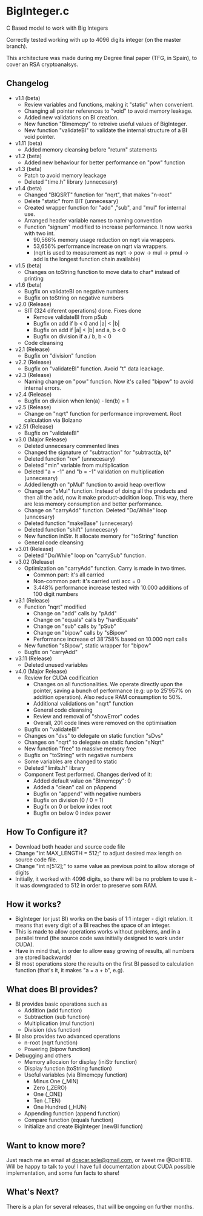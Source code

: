 # BigInteger.c
C Based model to work with Big Integers

Correctly tested working with up to 4096 digits integer (on the master branch).

This architecture was made during my Degree final paper (TFG, in Spain), to cover an RSA cryptoanalsys.


## Changelog
 * v1.1 (beta)
   * Review variables and functions, making it "static" when convenient.
   * Changing all pointer references to "void" to avoid memory leakage.
   * Added new validations on BI creation.
   * New function "BImemcpy" to retreive useful values of BigInteger.
   * New function "validateBI" to validate the internal structure of a BI void pointer.
 * v1.11 (beta)
   * Added memory cleansing before "return" statements
 * v1.2 (beta)
   * Added new behaviour for better performance on "pow" function
 * v1.3 (beta)
   * Patch to avoid memory leackage
   * Deleted "time.h" library (unnecesary)
 * v1.4 (beta)
   * Changed "BIQSRT" function for "nqrt", that makes "n-root"
   * Delete "static" from BIT (unnecesary)
   * Created wrapper function for "add" ,"sub", and "mul" for internal use.
   * Arranged header variable names to naming convention
   * Function "signum" modified to increase performance. It now works with two int.
     * 90,566% memory usage reduction on nqrt via wrappers.
     * 53,656% performance increase on nqrt via wrappers.
     * (nqrt is used to measurement as nqrt -> pow -> mul -> pmul -> add is the longest function chain available)
 * v1.5 (beta)
   * Changes on toString function to move data to char* instead of printing
 * v1.6 (beta)
   * Bugfix on validateBI on negative numbers
   * Bugfix on toString on negative numbers
 * v2.0 (Release)
   * SIT (324 diferent operations) done. Fixes done
     * Remove validateBI from pSub
     * Bugfix on add if b < 0 and |a| < |b|
     * Bugfix on add if |a| < |b| and a, b < 0
     * Bugfix on division if a / b, b < 0
   * Code cleansing
 * v2.1 (Release)
   * Bugfix on "division" function
 * v2.2 (Release)
   * Bugfix on "validateBI" function. Avoid "t" data leackage.
 * v2.3 (Release)
   * Naming change on "pow" function. Now it's called "bipow" to avoid internal errors.
 * v2.4 (Release)
   * Bugfix on division when len(a) - len(b) = 1
 * v2.5 (Release)
   * Change on "nqrt" function for performance improvement. Root calculation via Bolzano
 * v2.51 (Release)
   * Bugfix on "validateBI"
 * v3.0 (Major Release)
   * Deleted unnecesary commented lines
   * Changed the signature of "subtraction" for "subtract(a, b)"
   * Deleted function "rev" (unnecesary)
   * Deleted "min" variable from multiplication
   * Deleted "a = -1" and "b = -1" validation on multiplication (unnecesary)
   * Added length on "pMul" function to avoid heap overflow
   * Change on "sMul" function. Instead of doing all the products and then all the add, now it make product-addition loop. This way, there are less memory consumption and better performance.
   * Change on "carryAdd" function. Deleted "Do/While" loop (unncesary)
   * Deleted function "makeBase" (unnecesary)
   * Deleted function "shift" (unnecesary)
   * New function iniStr. It allocate memory for "toString" function
   * General code cleansing
 * v3.01 (Release)
   * Deleted "Do/While" loop on "carrySub" function.
 * v3.02 (Release)
   * Optimization on "carryAdd" function. Carry is made in two times.
     * Common part: it's all carried
     * Non-common part: it's carried unti acc = 0
     * 3.448% performance increase tested with 10.000 additions of 100 digit numbers
 * v3.1 (Release)
   * Function "nqrt" modified
     * Change on "add" calls by "pAdd"
     * Change on "equals" calls by "hardEquals"
     * Change on "sub" calls by "pSub"
     * Change on "bipow" calls by "sBipow"
     * Performance increase of 38'758% based on 10.000 nqrt calls
   * New function "sBipow", static wrapper for "bipow"
   * Bugfix on "carryAdd"
 * v3.11 (Release)
   * Deleted unused variables
 * v4.0 (Major Release)
   * Review for CUDA codification
     * Changes on all functionalities. We operate directly upon the pointer, saving a bunch of performance (e.g: up to 25'957% on addition operation). Also reduce RAM consumption to 50%.
     * Additional validations on "nqrt" function
     * General code cleansing
     * Review and removal of "showError" codes
     * Overall, 201 code lines were removed on the optimisation
   * Bugfix on "validateBI"
   * Changes on "dvs" to delegate on static function "sDvs"
   * Changes on "nqrt" to delegate on static funcion "sNqrt"
   * New function "free" to massive memory free
   * Bugfix on "toString" with negative numbers
   * Some variables are changed to static
   * Deleted "limits.h" library
   * Component Test performed. Changes derived of it:
     * Added default value on "BImemcpy": 0
     * Added a "clean" call on pAppend
     * Bugfix on "append" with negative numbers
     * Bugfix on division (0 / 0 = 1)
     * Bugifx on 0 or below index root
     * Bugfix on below 0 index power


## How To Configure it?
* Download both header and source code file
* Change "int MAX_LENGTH = 512;" to adjust desired max length on source code file. 
* Change "int n[512];" to same value as previous point to allow storage of digits
* Initially, it worked with 4096 digits, so there will be no problem to use it - it was downgraded to 512 in order to preserve som RAM.


## How it works?
* BigInteger (or just BI) works on the basis of 1:1 integer - digit relation. It means that every digit of a BI reaches the space of an integer.
* This is made to allow operations works without problems, and in a parallel trend (the source code was initially designed to work under CUDA).
* Have in mind that, in order to allow easy growing of results, all numbers are stored backwards!
* BI most operations store the results on the first BI passed to calculation function (that's it, it makes "a = a + b", e.g).


## What does BI provides?
* BI provides basic operations such as
  * Addition (add function)
  * Subtraction (sub function)
  * Multiplication (mul function)
  * Division (dvs function)
* BI also provides two advanced operations
  * n-root (nqrt function)
  * Powering (bipow function)
* Debugging and others
  * Memory allocaion for display (iniStr function)
  * Display function (toString function)
  * Useful variables (via BImemcpy function)
    * Minus One (_MIN)
    * Zero (_ZERO)
    * One (_ONE)
    * Ten (_TEN)
    * One Hundred (_HUN)
  * Appending function (append function)
  * Compare function (equals function)
  * Initialize and create BigInteger (newBI function)


## Want to know more?
Just reach me an email at doscar.sole@gmail.com, or tweet me @DoHITB. Will be happy to talk to you!
I have full documentation about CUDA possible implementation, and some fun facts to share!


## What's Next?
There is a plan for several releases, that will be ongoing on further months.
